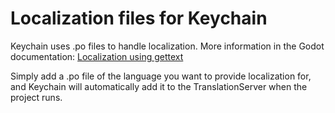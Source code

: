 # Localization files for Keychain
Keychain uses .po files to handle localization. More information in the Godot documentation: [Localization using gettext](https://docs.godotengine.org/en/latest/tutorials/i18n/localization_using_gettext.html)

Simply add a .po file of the language you want to provide localization for, and Keychain will automatically add it to the TranslationServer when the project runs.
